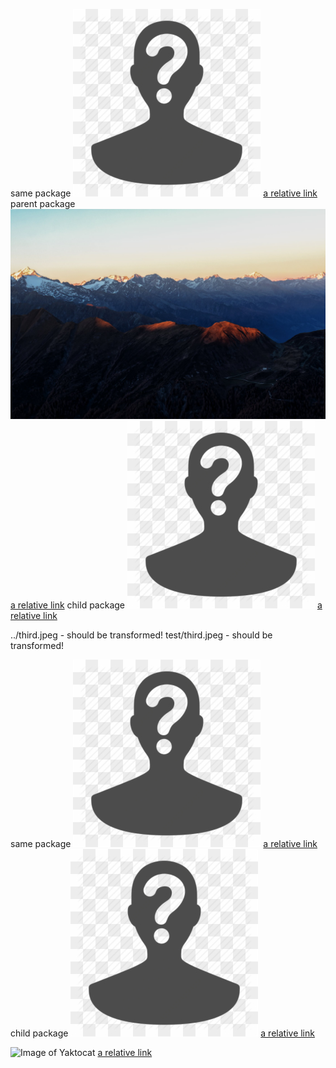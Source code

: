 same package 
![Image of Yaktocat](./129-1295793_agent-anonymous-incognito-private-secret-unknown-anonymous-person-icon.png)
[a relative link](./129-1295793_agent-anonymous-incognito-private-secret-unknown-anonymous-person-icon.png)
parent package
![Image of Yaktocat](../third.jpeg)
[a relative link](../third.jpeg)
child package
![Image of Yaktocat](./new/129-1295793_agent-anonymous-incognito-private-secret-unknown-anonymous-person-icon.png)
[a relative link](./new/129-1295793_agent-anonymous-incognito-private-secret-unknown-anonymous-person-icon.png)

../third.jpeg - should be transformed!
test/third.jpeg - should be transformed!


same package 
![Image of Yaktocat](129-1295793_agent-anonymous-incognito-private-secret-unknown-anonymous-person-icon.png)
[a relative link](129-1295793_agent-anonymous-incognito-private-secret-unknown-anonymous-person-icon.png)
child package
![Image of Yaktocat](new/129-1295793_agent-anonymous-incognito-private-secret-unknown-anonymous-person-icon.png)
[a relative link](new/129-1295793_agent-anonymous-incognito-private-secret-unknown-anonymous-person-icon.png)


![Image of Yaktocat](dsfghfd)
[a relative link](dsfghfd)
